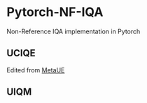 # Pytorch-NF-IQA
Non-Reference IQA implementation in Pytorch

## UCIQE

Edited from [MetaUE](https://github.com/Duanlab123/MetaUE/blob/main/utils/evalution.py)

## UIQM
